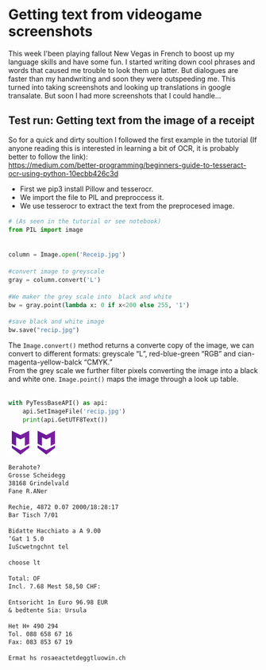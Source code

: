 # Getting text from videogame screenshots

This week I'been playing fallout New Vegas in French to boost up my language skills and have some fun.
I started writing down cool phrases and words that caused me trouble to look them up latter. But dialogues are faster than my handwriting and soon they were outspeeding me. This turned into taking screenshots and looking up translations in google transalate. But soon I had more screenshots that I could handle...

## Test run: Getting text from the image of a receipt
So for a quick and dirty soultion I followed the first example in the tutorial (If anyone reading this is interested in learning a bit of OCR, it is probably better to follow the link):\
https://medium.com/better-programming/beginners-guide-to-tesseract-ocr-using-python-10ecbb426c3d 

* First we pip3 install Pillow and tesserocr.
* We import the file to PIL and preproccess it.
* We use tesserocr to extract the text from the preprocesed image.

```python
# (As seen in the tutorial or see notebook)
from PIL import image


column = Image.open('Receip.jpg')

#convert image to greyscale
gray = column.convert('L')

#We maker the grey scale into  black and white
bw = gray.point(lambda x: 0 if x<200 else 255, '1')

#save black and white image
bw.save("recip.jpg")
```

The `Image.convert()` method returns a converte copy of the image, we can convert to different formats: greyscale “L”, red-blue-green “RGB” and cian-magenta-yellow-balck “CMYK.” \
From the grey scale we further filter pixels converting the image into a black and white one. `Image.point()` maps the image through a look up table.


```python

with PyTessBaseAPI() as api:
    api.SetImageFile('recip.jpg')
    print(api.GetUTF8Text())

```

![alt text](https://github.com/adam-p/markdown-here/raw/master/src/common/images/icon48.png "Logo Title Text 1")
![alt text](https://github.com/adam-p/markdown-here/raw/master/src/common/images/icon48.png "Logo Title Text 1")


```
Berahote?
Grosse Scheidegg
38168 Grindelvald
Fane R.ANer

Rechie, 4872 0.07 2000/18:28:17
Bar Tisch 7/01

Bidatte Hacchiato a A 9.00
‘Gat 1 5.0
IuScwetngchnt tel

choose lt

Total: OF
Incl. 7.68 Mest 58,50 CHF:

Entsoricht 1n Euro 96.98 EUR
& bedtente Sia: Ursula

Het H+ 490 294
Tol. 088 658 67 16
Fax: 083 853 67 19

Ermat hs rosaeactetdeggtluowin.ch

 
```


